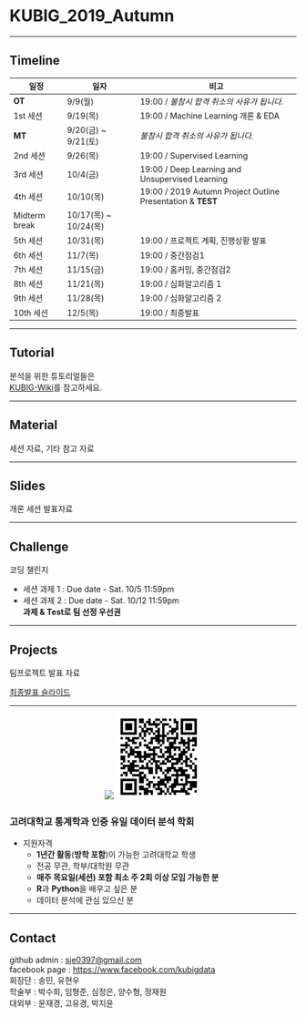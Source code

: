 # KUBIG_2019_Autumn
--------------------------------------------------
## Timeline  
| 일정                    |  일자 | 비고                                |
| ------------------- | -------------|-------------------------- |
| **OT** | 9/9(월) | 19:00 / *불참시 합격 취소의 사유가 됩니다.* |
| 1st 세션 | 9/19(목) | 19:00 / Machine Learning 개론 & EDA |
| **MT** | 9/20(금) ~ 9/21(토) | *불참시 합격 취소의 사유가 됩니다.*|
| 2nd 세션 | 9/26(목) | 19:00 / Supervised Learning |
| 3rd 세션 | 10/4(금) | 19:00 / Deep Learning and Unsupervised Learning  |
| 4th 세션 | 10/10(목) | 19:00 / 2019 Autumn Project Outline Presentation & **TEST** |
| Midterm break | 10/17(목) ~ 10/24(목) |        |
| 5th 세션 | 10/31(목) | 19:00 / 프로젝트 계획, 진행상황 발표 |
| 6th 세션 | 11/7(목) | 19:00 / 중간점검1 |
| 7th 세션 | 11/15(금) | 19:00 / 홈커밍, 중간점검2 |
| 8th 세션 | 11/21(목) | 19:00 / 심화알고리즘 1 |
| 9th 세션 | 11/28(목) | 19:00 / 심화알고리즘 2 |
| 10th 세션 | 12/5(목) | 19:00 / 최종발표 |

-----------------------------------------------------
## Tutorial
분석을 위한 튜토리얼들은  
[KUBIG-Wiki](https://github.com/KU-BIG/KUBIG_Wiki)를 참고하세요.

-----------------------------------------------------
## Material
세션 자료, 기타 참고 자료

-----------------------------------------------------
## Slides
개론 세션 발표자료

-----------------------------------------------------
## Challenge
코딩 챌린지  
- 세션 과제 1 : Due date - Sat. 10/5 11:59pm  
- 세션 과제 2 : Due date - Sat. 10/12 11:59pm  
**과제 & Test로 팀 선정 우선권**

-----------------------------------------------------
## Projects
팀프로젝트 발표 자료

[최종발표 슬라이드](https://github.com/KU-BIG/KUBIG_2019_Autumn/tree/master/projects/Week10)

-----------------------------------------------------
<p align="center">
  <img width=560 src="https://user-images.githubusercontent.com/33321949/62995357-287d0100-be9b-11e9-971f-f286e7418e32.jpg">
  <img width=150 src="qr-code.png">
</p>



### 고려대학교 통계학과 인증 유일 데이터 분석 학회
* 지원자격
  - **1년간 활동**(**방학 포함**)이 가능한 고려대학교 학생
  - 전공 무관, 학부/대학원 무관
  - **매주 목요일(세션) 포함 최소 주 2회 이상 모임 가능한 분**
  - **R**과 **Python**을 배우고 싶은 분
  - 데이터 분석에 관심 있으신 분


-----------------------------------------------------
## Contact
github admin : sje0397@gmail.com  
facebook page : https://www.facebook.com/kubigdata  
회장단 : 송민, 유현우  
학술부 : 박수희, 임형준, 심정은, 양수형, 정재원  
대외부 : 윤재경, 고유경, 박지윤  
 
